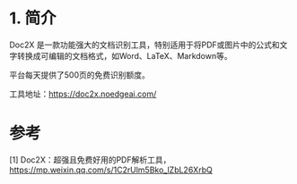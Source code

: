 # 1. 简介

Doc2X 是一款功能强大的文档识别工具，特别适用于将PDF或图片中的公式和文字转换成可编辑的文档格式，如Word、LaTeX、Markdown等。

平台每天提供了500页的免费识别额度。

工具地址：https://doc2x.noedgeai.com/

# 参考

[1] Doc2X：超强且免费好用的PDF解析工具，https://mp.weixin.qq.com/s/1C2rUlm5Bko_lZbL26XrbQ